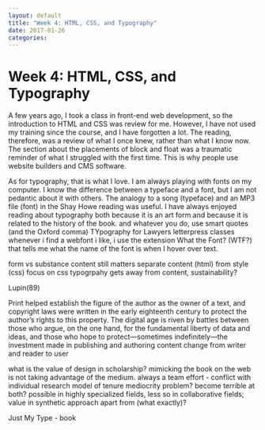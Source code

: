 ```yaml
---
layout: default
title: "Week 4: HTML, CSS, and Typography"
date: 2017-01-26
categories:
---
```

# Week 4: HTML, CSS, and Typography

A few years ago, I took a class in front-end web development, so the introduction to HTML and CSS was review for me. However, I have not used my training since the course, and I have forgotten a lot. The reading, therefore, was a review of what I once knew, rather than what I know now. The section about the placements of block and float was a traumatic reminder of what I struggled with the first time. This is why people use website builders and CMS software.  

As for typography, that is what I love. I am always playing with fonts on my computer. I know the difference between a typeface and a font, but I am not pedantic about it with others. The analogy to a song (typeface) and an MP3 file (font) in the Shay Howe reading was useful. I have always enjoyed reading about typography both because it is an art form and because it is related to the history of the book.
and whatever you do, use smart quotes (and the Oxford comma)
TYpography for Lawyers
letterpress classes
whenever i find a webfont i like, i use the extension What the Font? (WTF?) that tells me what the name of the font is when I hover over text.

form vs substance
content still matters
separate content (html) from style (css)
focus on css typogrpahy gets away from content, sustainability?

Lupin(89)

Print helped establish the figure of the author as the owner of a text, and copyright laws were written in the early eighteenth century to protect the author’s rights to this property. The digital age is riven by battles between those who argue, on the one hand, for the fundamental liberty of data and ideas, and those who hope to protect—sometimes indefinitely—the investment made in publishing and authoring content
change from writer and reader to user

what is the value of design in scholarship?
mimicking the book on the web is not taking advantage of the medium.
always a team effort - conflict with individual research model of tenure
mediocrity problem? become terrible at both? possible in highly specialized fields, less so in collaborative fields; value in synthetic approach apart from (what exactly)?


Just My Type - book
